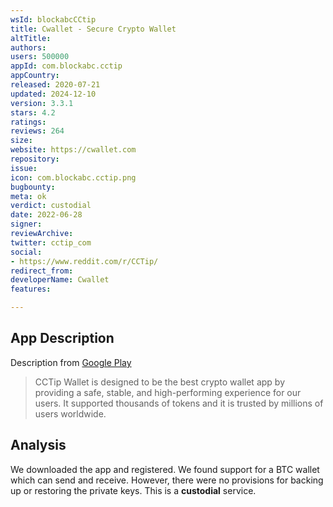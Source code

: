 ```yaml
---
wsId: blockabcCCtip
title: Cwallet - Secure Crypto Wallet
altTitle: 
authors: 
users: 500000
appId: com.blockabc.cctip
appCountry: 
released: 2020-07-21
updated: 2024-12-10
version: 3.3.1
stars: 4.2
ratings: 
reviews: 264
size: 
website: https://cwallet.com
repository: 
issue: 
icon: com.blockabc.cctip.png
bugbounty: 
meta: ok
verdict: custodial
date: 2022-06-28
signer: 
reviewArchive: 
twitter: cctip_com
social:
- https://www.reddit.com/r/CCTip/
redirect_from: 
developerName: Cwallet
features: 

---
```


## App Description 

Description from [Google Play](https://play.google.com/store/apps/details?id=com.blockabc.cctip)

> CCTip Wallet is designed to be the best crypto wallet app by providing a safe, stable, and high-performing experience for our users. It supported thousands of tokens and it is trusted by millions of users worldwide. 

## Analysis 

We downloaded the app and registered. We found support for a BTC wallet which can send and receive. However, there were no provisions for backing up or restoring the private keys. This is a **custodial** service.
